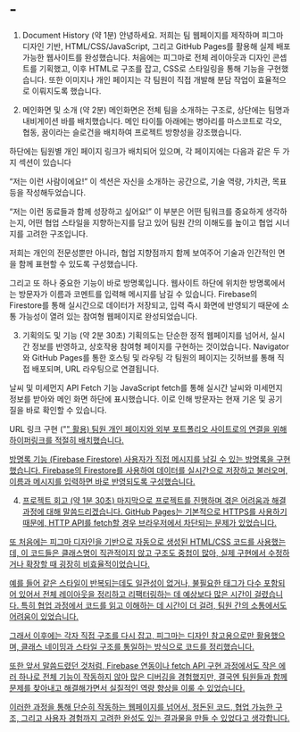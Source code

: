 # -
1. Document History (약 1분)
안녕하세요. 저희는 팀 웹페이지를 제작하며 피그마 디자인 기반, HTML/CSS/JavaScript, 그리고 GitHub Pages를 활용해 실제 배포 가능한 웹사이트를 완성했습니다.
처음에는 피그마로 전체 레이아웃과 디자인 콘셉트를 기획했고, 이후 HTML로 구조를 잡고, CSS로 스타일링을 통해 기능을 구현했습니다.
또한 이미지나 개인 페이지는 각 팀원이 직접 개발해 분담 작업이 효율적으로 이뤄지도록 했습니다.

2. 메인화면 및 소개 (약 2분)
메인화면은 전체 팀을 소개하는 구조로, 상단에는 팀명과 내비게이션 바를 배치했습니다.
메인 타이틀 아래에는 병아리를 마스코트로 각오, 협동, 꿈이라는 슬로건을 배치하여 프로젝트 방향성을 강조했습니다.

하단에는 팀원별 개인 페이지 링크가 배치되어 있으며, 각 페이지에는 다음과 같은 두 가지 섹션이 있습니다

“저는 이런 사람이에요!”
이 섹션은 자신을 소개하는 공간으로, 기술 역량, 가치관, 목표 등을 작성해두었습니다.

“저는 이런 동료들과 함께 성장하고 싶어요!”
이 부분은 어떤 팀워크를 중요하게 생각하는지, 어떤 협업 스타일을 지향하는지를 담고 있어
팀원 간의 이해도를 높이고 협업 시너지를 고려한 구조입니다.

저희는 개인의 전문성뿐만 아니라, 협업 지향점까지 함께 보여주어
기술과 인간적인 면을 함께 표현할 수 있도록 구성했습니다.

그리고 또 하나 중요한 기능이 바로 방명록입니다.
웹사이트 하단에 위치한 방명록에서는 방문자가 이름과 코멘트를 입력해 메시지를 남길 수 있습니다.
Firebase의 Firestore를 통해 실시간으로 데이터가 저장되고, 입력 즉시 화면에 반영되기 때문에
소통 가능성이 열려 있는 참여형 웹페이지로 완성되었습니다.

3. 기획의도 및 기능 (약 2분 30초)
기획의도는 단순한 정적 웹페이지를 넘어서, 실시간 정보를 반영하고, 상호작용 참여형 페이지를 구현하는 것이었습니다.
Navigator와 GitHub Pages를 통한 호스팅 및 라우팅
각 팀원의 페이지는 깃허브를 통해 직접 배포되며, URL 라우팅으로 연결됩니다.

날씨 및 미세먼지 API Fetch 기능
JavaScript fetch를 통해 실시간 날씨와 미세먼지 정보를 받아와 메인 화면 하단에 표시했습니다.
이로 인해 방문자는 현재 기온 및 공기 질을 바로 확인할 수 있습니다.

URL 링크 구현 ("<a href>" 활용)
팀원 개인 페이지와 외부 포트폴리오 사이트로의 연결을 위해 하이퍼링크를 적절히 배치했습니다.

방명록 기능 (Firebase Firestore)
사용자가 직접 메시지를 남길 수 있는 방명록을 구현했습니다.
Firebase의 Firestore를 사용하여 데이터를 실시간으로 저장하고 불러오며, 이름과 메시지를 입력하면 바로 반영되도록 구성했습니다.

4. 프로젝트 회고 (약 1분 30초)
마지막으로 프로젝트를 진행하며 겪은 어려움과 해결 과정에 대해 말씀드리겠습니다.
GitHub Pages는 기본적으로 HTTPS를 사용하기 때문에, HTTP API를 fetch할 경우 브라우저에서 차단되는 문제가 있었습니다.

또 처음에는 피그마 디자인을 기반으로 자동으로 생성된 HTML/CSS 코드를 사용했는데,
이 코드들은 클래스명이 직관적이지 않고 구조도 중첩이 많아,
실제 구현에서 수정하거나 확장할 때 굉장히 비효율적이었습니다.

예를 들어 같은 스타일이 반복되는데도 일관성이 없거나, 불필요한 태그가 다수 포함되어 있어서
전체 레이아웃을 정리하고 리팩터링하는 데 예상보다 많은 시간이 걸렸습니다.
특히 협업 과정에서 코드를 읽고 이해하는 데 시간이 더 걸려, 팀원 간의 소통에서도 어려움이 있었습니다.

그래서 이후에는 각자 직접 구조를 다시 잡고, 피그마는 디자인 참고용으로만 활용했으며,
클래스 네이밍과 스타일 구조를 통일하는 방식으로 코드를 정리했습니다.

또한 앞서 말씀드렸던 것처럼, Firebase 연동이나 fetch API 구현 과정에서도
작은 에러 하나로 전체 기능이 작동하지 않아 많은 디버깅을 경험했지만,
결국엔 팀원들과 함께 문제를 찾아내고 해결해가면서 실질적인 역량 향상을 이룰 수 있었습니다.

이러한 과정을 통해 단순히 작동하는 웹페이지를 넘어서,
정돈된 코드, 협업 가능한 구조, 그리고 사용자 경험까지 고려한 완성도 있는 결과물을 만들 수 있었다고 생각합니다.
